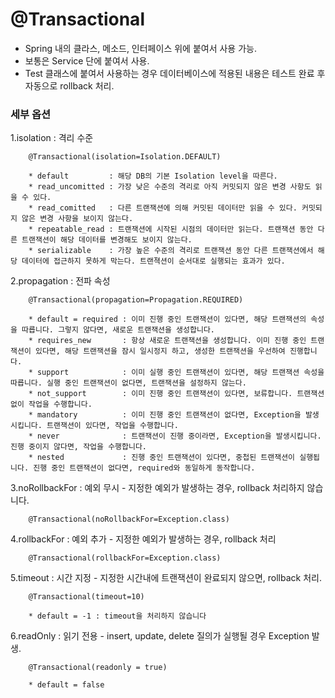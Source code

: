 # @Transactional

* Spring 내의 클라스, 메소드, 인터페이스 위에 붙여서 사용 가능.
* 보통은 Service 단에 붙여서 사용.
* Test 클래스에 붙여서 사용하는 경우 데이터베이스에 적용된 내용은 테스트 완료 후 자동으로 rollback 처리.

### 세부 옵션


1.isolation : 격리 수준

		@Transactional(isolation=Isolation.DEFAULT)

		* default         : 해당 DB의 기본 Isolation level을 따른다.
		* read_uncomitted : 가장 낮은 수준의 격리로 아직 커밋되지 않은 변경 사항도 읽을 수 있다.
		* read_comitted   : 다른 트랜잭션에 의해 커밋된 데이터만 읽을 수 있다. 커밋되지 않은 변경 사항을 보이지 않는다.
		* repeatable_read : 트랜잭션에 시작된 시점의 데이터만 읽는다. 트랜잭션 동안 다른 트랜잭션이 해당 데이터를 변경해도 보이지 않는다.
		* serializable    : 가장 높은 수준의 격리로 트랜잭션 동안 다른 트랜잭션에서 해당 데이터에 접근하지 못하게 막는다. 트랜젹션이 순서대로 실행되는 효과가 있다.


2.propagation : 전파 속성

		@Transactional(propagation=Propagation.REQUIRED)

		* default = required : 이미 진행 중인 트랜잭션이 있다면, 해당 트랜잭션의 속성을 따릅니다. 그렇지 않다면, 새로운 트랜잭션을 생성합니다.
		* requires_new       : 항상 새로운 트랜잭션을 생성합니다. 이미 진행 중인 트랜잭션이 있다면, 해당 트랜잭션을 잠시 일시정지 하고, 생성한 트랜잭션을 우선하여 진행합니다.
		* support            : 이미 실행 중인 트랜잭션이 있다면, 해당 트랜잭션 속성을 따릅니다. 실행 중인 트랜잭션이 없다면, 트랜잭션을 설정하지 않는다.
		* not_support        : 이미 진행 중인 트랜잭션이 있다면, 보류합니다. 트랜잭션 없이 작업을 수행합니다.
		* mandatory          : 이미 진행 중인 트랜잭션이 없다면, Exception을 발생시킵니다. 트랜잭션이 있다면, 작업을 수행합니다.
		* never              : 트랜잭션이 진행 중이라면, Exception을 발생시킵니다. 진행 중이지 않다면, 작업을 수행합니다.
		* nested             : 진행 중인 트랜잭션이 있다면, 중첩된 트랜잭션이 실행됩니다. 진행 중인 트랜잭션이 없다면, required와 동일하게 동작합니다.


3.noRollbackFor : 예외 무시 - 지정한 예외가 발생하는 경우, rollback 처리하지 않습니다.

		﻿@Transactional(noRollbackFor=Exception.class)


4.rollbackFor : 예외 추가 - 지정한 예외가 발생하는 경우, rollback 처리

		﻿@Transactional(rollbackFor=Exception.class)


5.timeout : 시간 지정 - 지정한 시간내에 트랜잭션이 완료되지 않으면, rollback 처리.

		﻿@Transactional(timeout=10)

		* default = -1 : timeout을 처리하지 않습니다


6.readOnly : 읽기 전용 - insert, update, delete 질의가 실행될 경우 Exception 발생.

		﻿@Transactional(readonly = true)

		* default = false
